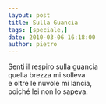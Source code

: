 ```yaml
---
layout: post
title: Sulla Guancia
tags: [speciale,]
date: 2010-03-06 16:18:00
author: pietro
---
```

Senti il respiro sulla guancia<br/>quella brezza mi solleva<br/>e oltre le nuvole mi lancia,<br/>poiché lei non lo sapeva.
